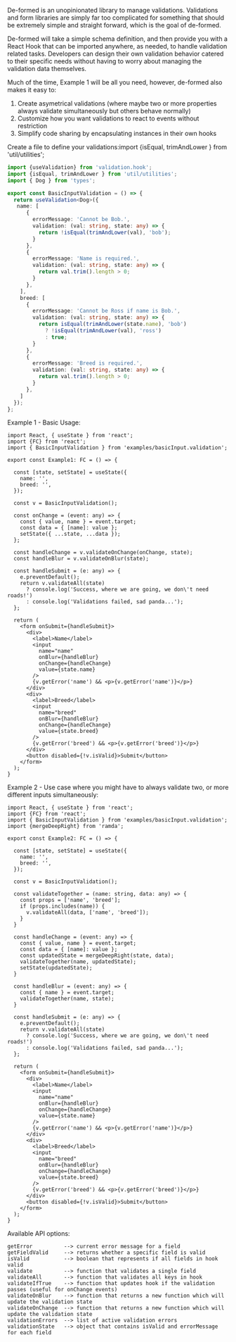 De-formed is an unopinionated library to manage validations.  Validations and form libraries are simply far too complicated for something that should be extremely simple and straight forward, which is the goal of de-formed.  

De-formed will take a simple schema definition, and then provide you with a React Hook that can be imported anywhere, as needed, to handle validation related tasks. Developers can design their own validation behavior catered to their specific needs without having to worry about managing the validation data themselves.

Much of the time, Example 1 will be all you need, however, de-formed also makes it easy to:

1) Create asymetrical validations (where maybe two or more properties always validate simultaneously but others behave normally)
2) Customize how you want validations to react to events without restriction 
3) Simplify code sharing by encapsulating instances in their own hooks

Create a file to define your validations:import {isEqual, trimAndLower } from 'util/utilities';

```ts
import {useValidation} from 'validation.hook';
import {isEqual, trimAndLower } from 'util/utilities';
import { Dog } from 'types';

export const BasicInputValidation = () => {
  return useValidation<Dog>({
   name: [
      {
        errorMessage: 'Cannot be Bob.',
        validation: (val: string, state: any) => {
          return !isEqual(trimAndLower(val), 'bob');
        }
      },
      {
        errorMessage: 'Name is required.',
        validation: (val: string, state: any) => {
          return val.trim().length > 0;
        }
      },
    ],
    breed: [
      {
        errorMessage: 'Cannot be Ross if name is Bob.',
        validation: (val: string, state: any) => {
          return isEqual(trimAndLower(state.name), 'bob')
            ? !isEqual(trimAndLower(val), 'ross')
            : true;
        }
      },
      {
        errorMessage: 'Breed is required.',
        validation: (val: string, state: any) => {
          return val.trim().length > 0;
        }
      },
    ]
  });
};
```
Example 1 - Basic Usage:
```tsx
import React, { useState } from 'react';
import {FC} from 'react';
import { BasicInputValidation } from 'examples/basicInput.validation';

export const Example1: FC = () => {

  const [state, setState] = useState({
    name: '',
    breed: '',
  });

  const v = BasicInputValidation();

  const onChange = (event: any) => {
    const { value, name } = event.target;
    const data = { [name]: value };
    setState({ ...state, ...data });
  };

  const handleChange = v.validateOnChange(onChange, state);
  const handleBlur = v.validateOnBlur(state);

  const handleSubmit = (e: any) => {
    e.preventDefault();
    return v.validateAll(state)
      ? console.log('Success, where we are going, we don\'t need roads!')
      : console.log('Validations failed, sad panda...');
  };

  return (
    <form onSubmit={handleSubmit}>
      <div>
        <label>Name</label>
        <input
          name="name"
          onBlur={handleBlur}
          onChange={handleChange}
          value={state.name}
        />
        {v.getError('name') && <p>{v.getError('name')}</p>}
      </div>
      <div>
        <label>Breed</label>
        <input
          name="breed"
          onBlur={handleBlur}
          onChange={handleChange}
          value={state.breed}
        />
        {v.getError('breed') && <p>{v.getError('breed')}</p>}
      </div>
      <button disabled={!v.isValid}>Submit</button>
    </form>
  );
}
```
Example 2 - Use case where you might have to always validate two, or more different inputs simultaneously:
```tsx
import React, { useState } from 'react';
import {FC} from 'react';
import { BasicInputValidation } from 'examples/basicInput.validation';
import {mergeDeepRight} from 'ramda';

export const Example2: FC = () => {

  const [state, setState] = useState({
    name: '',
    breed: '',
  });

  const v = BasicInputValidation();

  const validateTogether = (name: string, data: any) => {
    const props = ['name', 'breed'];
    if (props.includes(name)) {
      v.validateAll(data, ['name', 'breed']);
    }
  }

  const handleChange = (event: any) => {
    const { value, name } = event.target;
    const data = { [name]: value };
    const updatedState = mergeDeepRight(state, data);
    validateTogether(name, updatedState);
    setState(updatedState);
  }

  const handleBlur = (event: any) => {
    const { name } = event.target;
    validateTogether(name, state);
  }

  const handleSubmit = (e: any) => {
    e.preventDefault();
    return v.validateAll(state)
      ? console.log('Success, where we are going, we don\'t need roads!')
      : console.log('Validations failed, sad panda...');
  };

  return (
    <form onSubmit={handleSubmit}>
      <div>
        <label>Name</label>
        <input
          name="name"
          onBlur={handleBlur}
          onChange={handleChange}
          value={state.name}
        />
        {v.getError('name') && <p>{v.getError('name')}</p>}
      </div>
      <div>
        <label>Breed</label>
        <input
          name="breed"
          onBlur={handleBlur}
          onChange={handleChange}
          value={state.breed}
        />
        {v.getError('breed') && <p>{v.getError('breed')}</p>}
      </div>
      <button disabled={!v.isValid}>Submit</button>
    </form>
  );
}
```
Available API options: 
```
getError          --> current error message for a field
getFieldValid     --> returns whether a specific field is valid
isValid           --> boolean that represents if all fields in hook valid
validate          --> function that validates a single field
validateAll       --> function that validates all keys in hook
validateIfTrue    --> function that updates hook if the validation passes (useful for onChange events)
validateOnBlur    --> function that returns a new function which will update the validation state
validateOnChange  --> function that returns a new function which will update the validation state
validationErrors  --> list of active validation errors
validationState   --> object that contains isValid and errorMessage for each field
```
